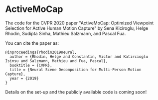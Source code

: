 # ActiveMoCap
The code for the CVPR 2020 paper "ActiveMoCap: Optimized Viewpoint Selection for Active Human Motion Capture" by Sena Kiciroglu, Helge Rhodin, Sudipta Sinha, Mathieu Salzmann, and Pascal Fua.

You can cite the paper as: 

    @inproceedings{rhodin2019neural,
      author = {Rhodin, Helge and Constantin, Victor and Katircioglu Isinsu and Salzmann, Mathieu and Fua, Pascal},
      booktitle = {CVPR},
      title = {Neural Scene Decomposition for Multi-Person Motion Capture},
      year = {2019}
    }


Details on the set-up and the publicly available code is coming soon!
